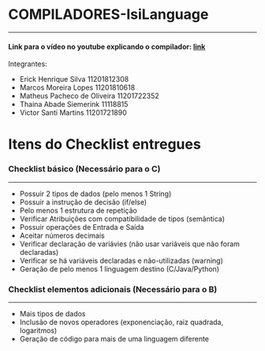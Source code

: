 # COMPILADORES-IsiLanguage
-----------------------------------------

#### Link para o vídeo no youtube explicando o compilador: [link](https://www.youtube.com) 

Integrantes:
- Erick Henrique Silva 11201812308
- Marcos Moreira Lopes 11201810618
- Matheus Pacheco de Oliveira 11201722352
- Thaina Abade Siemerink 11118815
- Victor Santi Martins 11201721890

# Itens do Checklist entregues
### Checklist básico (Necessário para o C)
------------------------------------------
* Possuir 2 tipos de dados (pelo menos 1 String) 
* Possuir a instrução de decisão (if/else)
* Pelo menos 1 estrutura de repetição
* Verificar Atribuições com compatibilidade de tipos (semântica) 
* Possuir operações de Entrada e Saída
* Aceitar números decimais 
* Verificar declaração de variávies (não usar variáveis que não foram declaradas)	
* Verificar se há variáveis declaradas e não-utilizadas (warning)
* Geração de pelo menos 1 linguagem destino (C/Java/Python)

### Checklist elementos adicionais (Necessário para o B)
-----------------------------------------------
* Mais tipos de dados
* Inclusão de novos operadores (exponenciação, raiz quadrada, logaritmos)
* Geração de código para mais de uma linguagem diferente

